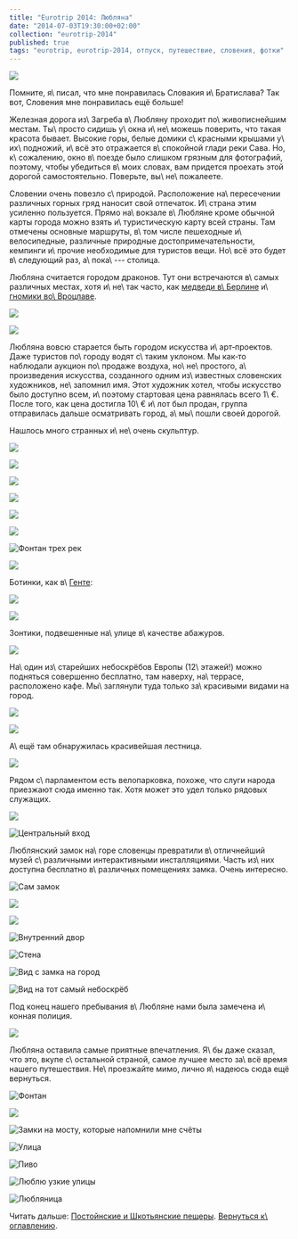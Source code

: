 ```yaml
---
title: "Eurotrip 2014: Любляна"
date: "2014-07-03T19:30:00+02:00"
collection: "eurotrip-2014"
published: true
tags: "eurotrip, eurotrip-2014, отпуск, путешествие, словения, фотки"
---
```


![](/images/travel/2014-06-eurotrip/ljubljana-cover.jpg)

Помните, я\ писал, что мне понравилась Словакия и\ Братислава? Так вот, Словения мне понравилась ещё больше!

<!--more-->

Железная дорога из\ Загреба в\ Любляну проходит по\ живописнейшим местам. Ты\ просто сидишь у\ окна и\ не\ можешь 
поверить, что такая красота бывает. Высокие горы, белые домики с\ красными крышами у\ их\ подножий, и\ всё это 
отражается в\ спокойной глади реки Сава. Но, к\ сожалению, окно в\ поезде было слишком грязным для фотографий, поэтому, 
чтобы убедиться в\ моих словах, вам придется проехать этой дорогой самостоятельно. Поверьте, вы\ не\ пожалеете. 

Словении очень повезло с\ природой. Расположение на\ пересечении различных горных гряд наносит свой отпечаток. И\ страна 
этим усиленно пользуется. Прямо на\ вокзале в\ Любляне кроме обычной карты города можно взять и\ туристическую карту 
всей страны. Там отмечены основные маршруты, в\ том числе пешеходные и\ велосипедные, различные природные 
достопримечательности, кемпинги и\ прочие необходимые для туристов вещи. Но\ всё это будет в\ следующий раз, 
а\ пока\ --- столица.

Любляна считается городом драконов. Тут они встречаются в\ самых различных местах, хотя и\ не\ так часто, как [медведи 
в\ Берлине][berlin] и\ [гномики во\ Вроцлаве][wroclaw].

![](/images/travel/2014-06-eurotrip/ljubljana-dragon-1.jpg)

![](/images/travel/2014-06-eurotrip/ljubljana-dragon-2.jpg)

Любляна вовсю старается быть городом искусства и\ арт&#8209;проектов. Даже туристов по\ городу водят с\ таким уклоном. 
Мы как&#8209;то наблюдали аукцион по\ продаже воздуха, но\ не\ простого, а\ произведения искусства, созданного одним 
из\ известных словенских художников, не\ запомнил имя. Этот художник хотел, чтобы искусство было доступно всем, 
и\ поэтому стартовая цена равнялась всего 1\ €. После того, как цена достигла 10\ € и\ лот был продан, группа 
отправилась дальше осматривать город, а\ мы\ пошли своей дорогой.

Нашлось много странных и\ не\ очень скульптур.

![](/images/travel/2014-06-eurotrip/ljubljana-sculpture-1.jpg)

![](/images/travel/2014-06-eurotrip/ljubljana-sculpture-2.jpg)

![](/images/travel/2014-06-eurotrip/ljubljana-sculpture-3.jpg)

![](/images/travel/2014-06-eurotrip/ljubljana-sculpture-4.jpg)

![](/images/travel/2014-06-eurotrip/ljubljana-sculpture-5.jpg)

![](/images/travel/2014-06-eurotrip/ljubljana-sculpture-6.jpg)

![Фонтан трех рек](/images/travel/2014-06-eurotrip/ljubljana-sculpture-7.jpg "Фонтан трех рек")

![](/images/travel/2014-06-eurotrip/ljubljana-sculpture-8.jpg)

Ботинки, как в\ [Генте][ghent]:

![](/images/travel/2014-06-eurotrip/ljubljana-shoes-1.jpg)

![](/images/travel/2014-06-eurotrip/ljubljana-shoes-2.jpg)

Зонтики, подвешенные на\ улице в\ качестве абажуров.

![](/images/travel/2014-06-eurotrip/ljubljana-umbrella.jpg)

На\ один из\ старейших небоскрёбов Европы (12\ этажей!) можно подняться совершенно бесплатно, там наверху, на\ террасе, 
расположено кафе. Мы\ заглянули туда только за\ красивыми видами на город.

![](/images/travel/2014-06-eurotrip/ljubljana-skyscraper-view-1.jpg)

![](/images/travel/2014-06-eurotrip/ljubljana-skyscraper-view-2.jpg)

А\ ещё там обнаружилась красивейшая лестница.

![](/images/travel/2014-06-eurotrip/ljubljana-skyscraper-stairs.jpg)

Рядом с\ парламентом есть велопарковка, похоже, что слуги народа приезжают сюда именно так. Хотя может это удел только 
рядовых служащих.

![](/images/travel/2014-06-eurotrip/ljubljana-parlament-veloparking.jpg)

![Центральный вход](/images/travel/2014-06-eurotrip/ljubljana-parlament-main-entrance.jpg "Центральный вход")

Люблянский замок на\ горе словенцы превратили в\ отличнейший музей с\ различными интерактивными инсталляциями. Часть 
из\ них доступна бесплатно в\ различных помещениях замка. Очень интересно.

![Сам замок](/images/travel/2014-06-eurotrip/ljubljana-castle.jpg "Сам замок")

![](/images/travel/2014-06-eurotrip/ljubljana-castle-interactive-1.jpg)

![](/images/travel/2014-06-eurotrip/ljubljana-castle-interactive-2.jpg)

![Внутренний двор](/images/travel/2014-06-eurotrip/ljubljana-castle-inner.jpg "Внутренний двор")

![Стена](/images/travel/2014-06-eurotrip/ljubljana-castle-wall.jpg "Стена")

![Вид с замка на город](/images/travel/2014-06-eurotrip/ljubljana-castle-city-view.jpg "Вид с замка на город")

![Вид на тот самый небоскрёб](/images/travel/2014-06-eurotrip/ljubljana-castle-skyscraper-view.jpg "Вид на тот самый небоскрёб")

Под конец нашего пребывания в\ Любляне нами была замечена и\ конная полиция.

![](/images/travel/2014-06-eurotrip/ljubljana-mounted-police.jpg)

Любляна оставила самые приятные впечатления. Я\ бы даже сказал, что это, вкупе с\ остальной страной, самое лучшее место 
за\ всё время нашего путешествия. Не\ проезжайте мимо, лично я\ надеюсь сюда ещё вернуться.

![Фонтан](/images/travel/2014-06-eurotrip/ljubljana-fountain.jpg "Фонтан")

![](/images/travel/2014-06-eurotrip/ljubljana-house.jpg)

![Замки на мосту, которые напомнили мне счёты](/images/travel/2014-06-eurotrip/ljubljana-lockers.jpg "Замки на мосту, которые напомнили мне счёты")

![Улица](/images/travel/2014-06-eurotrip/ljubljana-street.jpg "Улица")

![Пиво](/images/travel/2014-06-eurotrip/ljubljana-beer.jpg "Пиво")

![Люблю узкие улицы](/images/travel/2014-06-eurotrip/ljubljana-narrow-street.jpg "Люблю узкие улицы")

![Любляница](/images/travel/2014-06-eurotrip/ljubljana-river.jpg "Любляница")

Читать дальше: [Постойнские и Шкотьянские пещеры](/post/eurotrip-2014-postojna-skocjan/). 
[Вернуться к\ оглавлению](/post/eurotrip-2014/).

[berlin]: /post/eurotrip-berlin/
[ghent]: /post/eurotrip-ghent/
[wroclaw]: /post/eurotrip-wroclaw/
